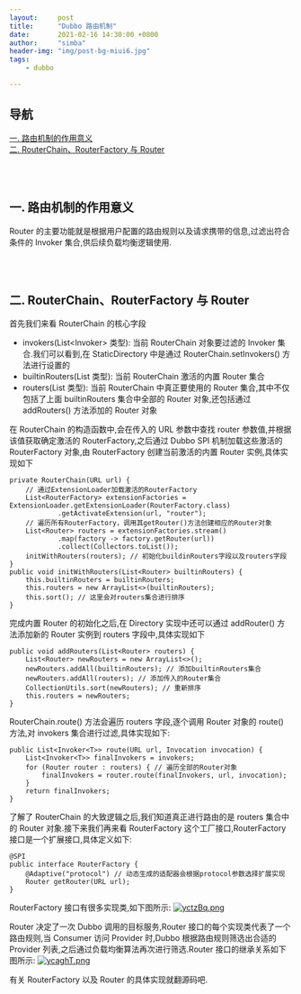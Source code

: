 ```yaml
---
layout:     post
title:      "Dubbo 路由机制"
date:       2021-02-16 14:30:00 +0800
author:     "simba"
header-img: "img/post-bg-miui6.jpg"
tags:
    - dubbo

---
```




## 导航
[一. 路由机制的作用意义](#jump2)
<br>
[二. RouterChain、RouterFactory 与 Router](#jump2)
<br>




<br><br>
## <span id="jump1">一. 路由机制的作用意义</span>

Router 的主要功能就是根据用户配置的路由规则以及请求携带的信息,过滤出符合条件的 Invoker 集合,供后续负载均衡逻辑使用.



<br><br>
## <span id="jump2">二. RouterChain、RouterFactory 与 Router</span>

首先我们来看 RouterChain 的核心字段
* invokers(List<Invoker<T>> 类型): 当前 RouterChain 对象要过滤的 Invoker 集合.我们可以看到,在 StaticDirectory 中是通过 RouterChain.setInvokers() 方法进行设置的
* builtinRouters(List<Router> 类型): 当前 RouterChain 激活的内置 Router 集合
* routers(List<Router> 类型): 当前 RouterChain 中真正要使用的 Router 集合,其中不仅包括了上面 builtinRouters 集合中全部的 Router 对象,还包括通过 addRouters() 方法添加的 Router 对象


在 RouterChain 的构造函数中,会在传入的 URL 参数中查找 router 参数值,并根据该值获取确定激活的 RouterFactory,之后通过 Dubbo SPI 机制加载这些激活的 RouterFactory 对象,由 RouterFactory 创建当前激活的内置 Router 实例,具体实现如下
```
private RouterChain(URL url) {
    // 通过ExtensionLoader加载激活的RouterFactory
    List<RouterFactory> extensionFactories = ExtensionLoader.getExtensionLoader(RouterFactory.class)
            .getActivateExtension(url, "router");
    // 遍历所有RouterFactory，调用其getRouter()方法创建相应的Router对象
    List<Router> routers = extensionFactories.stream()
            .map(factory -> factory.getRouter(url))
            .collect(Collectors.toList());
    initWithRouters(routers); // 初始化buildinRouters字段以及routers字段
}
public void initWithRouters(List<Router> builtinRouters) {
    this.builtinRouters = builtinRouters;
    this.routers = new ArrayList<>(builtinRouters);
    this.sort(); // 这里会对routers集合进行排序
}
```

完成内置 Router 的初始化之后,在 Directory 实现中还可以通过 addRouter() 方法添加新的 Router 实例到 routers 字段中,具体实现如下
```
public void addRouters(List<Router> routers) {
    List<Router> newRouters = new ArrayList<>();
    newRouters.addAll(builtinRouters); // 添加builtinRouters集合
    newRouters.addAll(routers); // 添加传入的Router集合
    CollectionUtils.sort(newRouters); // 重新排序
    this.routers = newRouters;
}
```

RouterChain.route() 方法会遍历 routers 字段,逐个调用 Router 对象的 route() 方法,对 invokers 集合进行过滤,具体实现如下:
```
public List<Invoker<T>> route(URL url, Invocation invocation) {
    List<Invoker<T>> finalInvokers = invokers;
    for (Router router : routers) { // 遍历全部的Router对象
        finalInvokers = router.route(finalInvokers, url, invocation);
    }
    return finalInvokers;
}
```

了解了 RouterChain 的大致逻辑之后,我们知道真正进行路由的是 routers 集合中的 Router 对象.接下来我们再来看 RouterFactory 这个工厂接口,RouterFactory 接口是一个扩展接口,具体定义如下:
```
@SPI
public interface RouterFactory {
    @Adaptive("protocol") // 动态生成的适配器会根据protocol参数选择扩展实现
    Router getRouter(URL url);
}
```

RouterFactory 接口有很多实现类,如下图所示:
[![yctzBq.png](https://s3.ax1x.com/2021/02/16/yctzBq.png)](https://imgchr.com/i/yctzBq)

Router 决定了一次 Dubbo 调用的目标服务,Router 接口的每个实现类代表了一个路由规则,当 Consumer 访问 Provider 时,Dubbo 根据路由规则筛选出合适的 Provider 列表,之后通过负载均衡算法再次进行筛选.Router 接口的继承关系如下图所示:
[![ycaghT.png](https://s3.ax1x.com/2021/02/16/ycaghT.png)](https://imgchr.com/i/ycaghT)

有关 RouterFactory 以及 Router 的具体实现就翻源码吧.<br>



